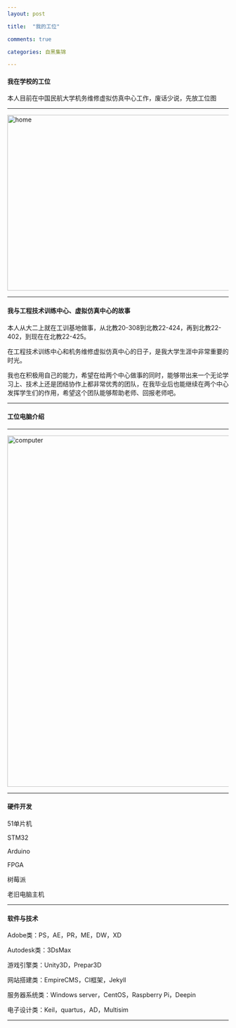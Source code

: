 ```yaml
---
layout: post

title:  "我的工位"

comments: true

categories: 自黑集锦

---
```


#### 我在学校的工位

本人目前在中国民航大学机务维修虚拟仿真中心工作，废话少说，先放工位图

---

<img src="https://luyuxuan1998.github.io/pictures/home.jpg" alt="home" align="middle" width="540" height="400">

---

#### 我与工程技术训练中心、虚拟仿真中心的故事

本人从大二上就在工训基地做事，从北教20-308到北教22-424，再到北教22-402，到现在在北教22-425。

在工程技术训练中心和机务维修虚拟仿真中心的日子，是我大学生涯中非常重要的时光。

我也在积极用自己的能力，希望在给两个中心做事的同时，能够带出来一个无论学习上、技术上还是团结协作上都非常优秀的团队，在我毕业后也能继续在两个中心发挥学生们的作用，希望这个团队能够帮助老师、回报老师吧。

---

#### 工位电脑介绍

---
<img src="https://luyuxuan1998.github.io/pictures/mycomputer.png" alt="computer" align="middle" width="800">

---

#### 硬件开发

51单片机

STM32

Arduino

FPGA

树莓派

老旧电脑主机

---

#### 软件与技术

Adobe类：PS，AE，PR，ME，DW，XD

Autodesk类：3DsMax

游戏引擎类：Unity3D，Prepar3D

网站搭建类：EmpireCMS，CI框架，Jekyll

服务器系统类：Windows server，CentOS，Raspberry Pi，Deepin

电子设计类：Keil，quartus，AD，Multisim

---



